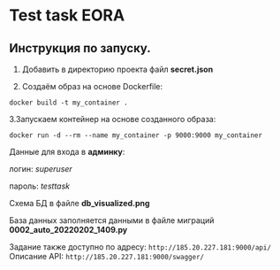 # Test task EORA


## Инструкция по запуску.

1. Добавить в директорию проекта файл **secret.json**

2. Создаём образ на основе Dockerfile:

`docker build -t my_container .`

3.Запускаем контейнер на основе созданного образа:

`docker run -d --rm --name my_container -p 9000:9000 my_container`

Данные для входа в **админку**:

логин: *superuser*

пароль: *testtask*

Схема БД в файле **db_visualized.png**

База данных заполняется данными в файле миграций **0002_auto_20220202_1409.py**

Задание также доступно по адресу: `http://185.20.227.181:9000/api/`
Описание API: `http://185.20.227.181:9000/swagger/`